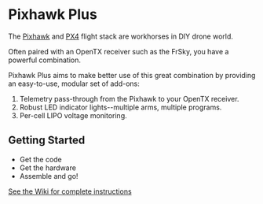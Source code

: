 # Pixhawk Plus #
The [Pixhawk](https://pixhawk.org/choice) and [PX4](http://px4.io/) flight stack are workhorses in DIY drone world.  

Often paired with an OpenTX receiver such as the FrSky, you have a powerful combination.

Pixhawk Plus aims to make better use of this great combination by providing an easy-to-use, modular set of add-ons:

1. Telemetry pass-through from the Pixhawk to your OpenTX receiver.
2. Robust LED indicator lights--multiple arms, multiple programs.
3. Per-cell LIPO voltage monitoring.


## Getting Started ##
- Get the code
- Get the hardware
- Assemble and go!

[See the Wiki for complete instructions](http://#)